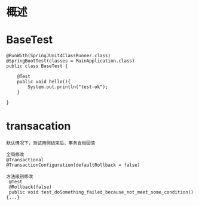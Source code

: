 

# 概述


# BaseTest

    @RunWith(SpringJUnit4ClassRunner.class)
    @SpringBootTest(classes = MainApplication.class)
    public class BaseTest {
    
        @Test
        public void hello(){
            System.out.println("test-ok");
        }
    
    }


# transacation

    默认情况下，测试用例结束后，事务自动回滚
    
    全局修改
    @Transactional
    @TransactionConfiguration(defaultRollback = false)
    
    方法级别修改
     @Test
     @Rollback(false)
     public void test_doSomething_failed_because_not_meet_some_condition(){...}
